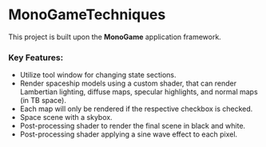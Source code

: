 # MonoGameTechniques

This project is built upon the **MonoGame** application framework. 
### Key Features:
- Utilize tool window for changing state sections.
- Render spaceship models using a custom shader, that can render Lambertian lighting, diffuse maps, specular highlights, and normal maps (in TB space).
- Each map will only be rendered if the respective checkbox is checked.
- Space scene with a skybox.
- Post-processing shader to render the final scene in black and white.
- Post-processing shader applying a sine wave effect to each pixel.
